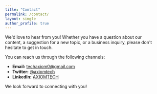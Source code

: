 ```yaml
---
title: "Contact"
permalink: /contact/
layout: single
author_profile: true
---
```


We'd love to hear from you! Whether you have a question about our content, a suggestion for a new topic, or a business inquiry, please don't hesitate to get in touch.

You can reach us through the following channels:

- **Email:** [techaxiom0@gmail.com](mailto:techaxiom0@gmail.com)
- **Twitter:** [@axiomtech](https://twitter.com/axiomtech)
- **LinkedIn:** [AXIOMTECH](https://www.linkedin.com/company/axiomtech)

We look forward to connecting with you!